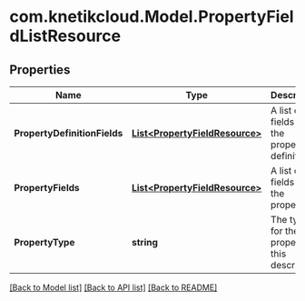 # com.knetikcloud.Model.PropertyFieldListResource
## Properties

Name | Type | Description | Notes
------------ | ------------- | ------------- | -------------
**PropertyDefinitionFields** | [**List&lt;PropertyFieldResource&gt;**](PropertyFieldResource.md) | A list of fields for the property definition. | [optional] 
**PropertyFields** | [**List&lt;PropertyFieldResource&gt;**](PropertyFieldResource.md) | A list of fields for the property. | [optional] 
**PropertyType** | **string** | The type for the property this describes. | [optional] 

[[Back to Model list]](../README.md#documentation-for-models) [[Back to API list]](../README.md#documentation-for-api-endpoints) [[Back to README]](../README.md)

